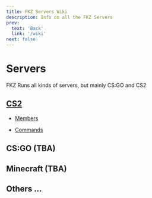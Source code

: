 ```yaml
---
title: FKZ Servers Wiki
description: Info on all the FKZ Servers
prev: 
  text: 'Back'
  link: '/wiki'
next: false
---
```


# Servers

FKZ Runs all kinds of servers, but mainly CS:GO and CS2


## [CS2](/wiki/servers/cs2)

- [Members](/wiki/servers/cs2#cs2-members)

- [Commands](/wiki/servers/cs2#cs2-commands)


## CS:GO (TBA)


## Minecraft (TBA)


## Others ...